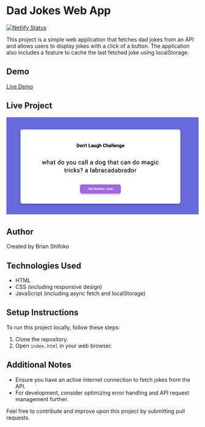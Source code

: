# Dad Jokes Web App

[![Netlify Status](https://api.netlify.com/api/v1/badges/95ca1fd3-2413-4aa8-a557-f0ab731c3f98/deploy-status)](https://app.netlify.com/sites/dadjokesgalore/deploys)

This project is a simple web application that fetches dad jokes from an API and allows users to display jokes with a click of a button. The application also includes a feature to cache the last fetched joke using localStorage.

## Demo
[Live Demo](https://dadjokesgalore.netlify.app/)


## Live Project
![Screenshot](Images/Dad_Joke_Screenshot.png)

## Author
Created by Brian Shifoko

## Technologies Used
- HTML
- CSS (including responsive design)
- JavaScript (including async fetch and localStorage)

## Setup Instructions
To run this project locally, follow these steps:
1. Clone the repository.
2. Open `index.html` in your web browser.

## Additional Notes
- Ensure you have an active internet connection to fetch jokes from the API.
- For development, consider optimizing error handling and API request management further.

Feel free to contribute and improve upon this project by submitting pull requests.
